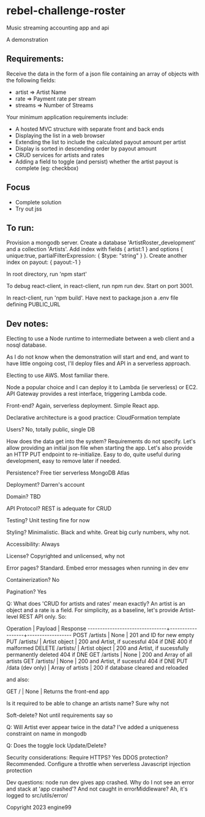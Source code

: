 # rebel-challenge-roster
Music streaming accounting app and api

A demonstration

## Requirements:
Receive the data in the form of a json file containing an array of objects with the following fields:
- artist => Artist Name
- rate => Payment rate per stream
- streams => Number of Streams

Your minimum application requirements include:

- A hosted MVC structure with separate front and back ends
- Displaying the list in a web browser
- Extending the list to include the calculated payout amount per artist
- Display is sorted in descending order by payout amount
- CRUD services for artists and rates
- Adding a field to toggle (and persist) whether the artist payout is complete (eg: checkbox)

## Focus
- Complete solution
- Try out jss

## To run:
Provision a mongodb server. Create a database 'ArtistRoster_development' and a collection 'Artists'. Add index with fields {
  artist:1
} and options
{ unique:true,
partialFilterExpression: { $type: "string" } }. Create another index on payout:
{ payout:-1 }

In root directory, run 'npm start'

To debug react-client, in react-client, run npm run dev. Start on port 3001.

In react-client, run 'npm build'. Have next to package.json a .env file defining PUBLIC_URL

## Dev notes:
Electing to use a Node runtime to intermediate between a web client and a nosql database.

As I do not know when the demonstration will start and end, and want to have little ongoing cost, I'll deploy files and API in a serverless approach.

Electing to use AWS. Most familiar there.

Node a popular choice and I can deploy it to Lambda (ie serverless) or EC2.
API Gateway provides a rest interface, triggering Lambda code.

Front-end? Again, serverless deployment. Simple React app.

Declarative architecture is a good practice: CloudFormation template

Users? No, totally public, single DB

How does the data get into the system? Requirements do not specify. Let's allow providing an initial json file
when starting the app. Let's also provide an HTTP PUT endpoint to re-initialize. Easy to do, quite useful during
development, easy to remove later if needed.

Persistence? Free tier serverless MongoDB Atlas

Deployment? Darren's account

Domain? TBD

API Protocol? REST is adequate for CRUD

Testing? Unit testing fine for now

Styling? Minimalistic. Black and white. Great big curly numbers, why not.

Accessibility: Always

License? Copyrighted and unlicensed, why not

Error pages? Standard. Embed error messages when running in dev env

Containerization? No

Pagination? Yes

Q: What does 'CRUD for artists and rates' mean exactly? An artist is an object and a rate is a field.
For simplicity, as a baseline, let's provide Artist-level REST API only. So:

Operation                       |      Payload     |   Response
--------------------------------+------------------+------------------
POST   /artists                 | None             |   201 and ID for new empty
PUT    /artists/<id>            | Artist object    |   200 and Artist, if sucessful
                                                        404 if DNE
                                                        400 if malformed
DELETE /artists/<id>            | Artist object    |   200 and Artist, if sucessfully permanently deleted
                                                        404 if DNE
GET    /artists                 | None             |   200 and Array of all artists
GET    /artists/<id>            | None             |   200 and Artist, if sucessful
                                                        404 if DNE
PUT    /data (dev only)         | Array of artists |   200 if database cleared and reloaded

and also:

GET   /                         | None             |   Returns the front-end app

Is it required to be able to change an artists name? Sure why not

Soft-delete? Not until requirements say so

Q: Will Artist ever appear twice in the data?
I've added a uniqueness constraint on name in mongodb

Q: Does the toggle lock Update/Delete?

Security considerations:
Require HTTPS? Yes
DDOS protection? Recommended. Configure a throttle when serverless
Javascript injection protection

Dev questions:
node run dev gives app crashed. Why do I not see an error and stack at 'app crashed'? And not caught in errorMiddleware?
Ah, it's logged to src/utils/error/


Copyright 2023 engine99


